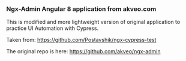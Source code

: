 ### Ngx-Admin Angular 8 application from akveo.com

This is modified and more lightweight version of original application to practice UI Automation with Cypress.

Taken from: https://github.com/Postavshik/ngx-cypress-test

The original repo is here: https://github.com/akveo/ngx-admin
